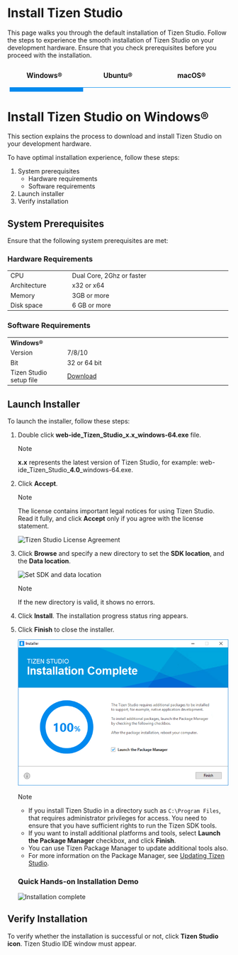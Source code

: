 # Install Tizen Studio

This page walks you through the default installation of Tizen Studio. Follow the steps to experience the smooth installation of Tizen Studio on your development hardware. Ensure that you check prerequisites before you proceed with the installation. 

<style>


.center {
  display: block;
  margin-left: auto;
  margin-right: auto;
  width: 100%;
}
.tabs {
  display: block;
  display: flex;
  -webkit-flex-wrap: wrap;
  -moz-flex-wrap: wrap;
  flex-wrap: wrap;
  margin: 0;
  overflow: hidden; }
  .tabs [class^="tab"] label,
  .tabs [class*=" tab"] label {
    cursor: pointer;
    display: block;
    font-size: 1.1em;
    font-weight: 300;
    line-height: 1em;
    padding: 1rem 0;
    text-align: center; }
  .tabs [class^="tab"] [type="radio"],
  .tabs [class*=" tab"] [type="radio"] {
    border-bottom: 1px solid #008aee;
    cursor: pointer;
    -webkit-appearance: none;
    -moz-appearance: none;
    appearance: none;
    display: block;
    width: 100%;
    -webkit-transition: all 0.3s ease-in-out;
    -moz-transition: all 0.3s ease-in-out;
    -o-transition: all 0.3s ease-in-out;
    transition: all 0.3s ease-in-out; }
    .tabs [class^="tab"] [type="radio"]:hover, .tabs [class^="tab"] [type="radio"]:focus,
    .tabs [class*=" tab"] [type="radio"]:hover,
    .tabs [class*=" tab"] [type="radio"]:focus {
      border-bottom: 5px solid #008aee; }
    .tabs [class^="tab"] [type="radio"]:checked,
    .tabs [class*=" tab"] [type="radio"]:checked {
      border-bottom: 10px solid #008aee; }
    .tabs [class^="tab"] [type="radio"]:checked + div,
    .tabs [class*=" tab"] [type="radio"]:checked + div {
      display:block }
    .tabs [class^="tab"] [type="radio"] + div,
    .tabs [class*=" tab"] [type="radio"] + div {
      padding: rem 0;
      width: inherit;
      display: none;
      margin-inline-start: 800%;
      -webkit-transition: all 0.3s ease-in-out;
      -moz-transition: all 0.3s ease-in-out;
      -o-transition: all 0.3s ease-in-out;
      transition: all 0.3s ease-in-out; }
  .tabs .tab-2 {
    width: 33% }
    .tabs .tab-2 [type="radio"] + div {
      width: 300%;
      margin-left: 0; }
    .tabs .tab-2 [type="radio"]:checked + div {
      margin-left: 0%; }
    .tabs .tab-2:last-child [type="radio"] + div {
      margin-left: 0%; }
    .tabs .tab-2:last-child [type="radio"]:checked + div {
      margin-left: -200% ; }
.tabs .tab-3 {
    width: 33%; }
    .tabs .tab-3 [type="radio"] + div {
      width: 300%;
      margin-left: 0%; }
    .tabs .tab-3 [type="radio"]:checked + div {
      margin-left: -200%; }
    .tabs .tab-3:last-child [type="radio"] + div {
      margin-left: 0%; }
    .tabs .tab-3:last-child [type="radio"]:checked + div {
      margin-left: 0%; }
.tabs .tab-4 {
    width: 33%; }
    .tabs .tab-4 [type="radio"] + div {
      width: 300%;
      margin-left: -100%; }
    .tabs .tab- [type="radio"]:checked + div {
      margin-left: 0%; }
    .tabs .tab-4:last-child [type="radio"] + div {
      margin-left: 0%; }
    .tabs .tab-:last-child [type="radio"]:checked + div {
      margin-left: -200%; }
video {
  width: 100%;
  height: auto;
}
</style>

<div class="tabs">
 
  <div class="tab-2">
    <label for="tab2-1"><b>Windows&reg;</b></label>
    <input id="tab2-1" name="tabs-two" type="radio" checked="checked">
  <div>  
  
# Install Tizen Studio on Windows&reg;

This section explains the process to download and install Tizen Studio on your development hardware.

To have optimal installation experience, follow these steps:

1. System prerequisites
   - Hardware requirements
   - Software requirements
2. Launch installer
3. Verify installation

## System Prerequisites

Ensure that the following system prerequisites are met:

### Hardware Requirements
<table>
  <tr>
      <td width=150px>CPU</td>
    <td colspan="3" width=50px>Dual Core, 2Ghz or faster</td>
  </tr>
  <tr>
    <td>Architecture</td>
    <td width=520px>x32 or x64 </td>
  </tr>
  <tr>
    <td>Memory</td>
    <td colspan="3">3GB or more </td>
  </tr>
  <tr>
    <td>Disk space</td>
    <td colspan="3">6 GB or more </td>
  </tr>
</table> 

### Software Requirements

<table>
  <tr>
    <th colspan="3" align=left>Windows&reg;</th>
  </tr>
  <tr>
    <td width=150px>Version</td>
    <td width=520px>7/8/10</td>
  </tr>
  <tr>
    <td>Bit</td>
    <td>32 or 64 bit</td>
  </tr>
  <td>Tizen Studio setup file</td>
    <td>
    <a href="https://developer.tizen.org/development/tizen-studio/download#" class="clickable" target="_blank">Download</a></td>
  </tr>
</table>

## Launch Installer
 
To launch the installer, follow these steps:

1. Double click **web-ide_Tizen_Studio_x.x_windows-64.exe** file.
   
   > [!NOTE] 
   >**x.x** represents the latest version of Tizen Studio, for example: web-ide_Tizen_Studio_**4.0**_windows-64.exe.

2. Click **Accept**.
   
   > [!NOTE]
   > The license contains important legal notices for using Tizen Studio. Read it fully, and click **Accept** only if you agree with the license statement.

   ![Tizen Studio License Agreement](./media/install_sdk_license.png)

3. Click **Browse** and specify a new directory to set the **SDK location**, and the **Data location**. 

   ![Set SDK and data location](./media/install_sdk_directory.png)
  
   >[!NOTE] 
   >If the new directory is valid, it shows no errors.

4. Click **Install**.
   The installation progress status ring appears. 

5. Click **Finish** to close the installer.

   ![Installation complete](./media/migration_finish_install.png)

   >[!NOTE]
   > - If you install Tizen Studio in a directory such as `C:\Program Files`, that requires administrator privileges for access. You need to ensure that you have sufficient rights to run the Tizen SDK tools.
   > - If you want to install additional platforms and tools, select **Launch the Package Manager** checkbox, and click **Finish**.
   > - You can use Tizen Package Manager to update additional tools also. 
   > - For more information on the Package Manager, see [Updating Tizen Studio](./update-sdk.md). 

    ### Quick Hands-on Installation Demo
   
   ![Installation complete](./media/installw.gif)

## Verify Installation   

   To verify whether the installation is successful or not, click **Tizen Studio icon**. Tizen Studio IDE window must appear.
  </div>
</div>

<div class="tab-4">
  <label for="tab4-4"><b>Ubuntu&reg;</b></label>
    <input id="tab4-4" name="tabs-two" type="radio">
<div>  

# Install Tizen Studio on Ubuntu&reg;

This page guides you with downloading and installing Tizen Studio on your development hardware. 

To have the optimal installation experience, follow these steps:

1. System prerequisites
   - Hardware requirements
   - Software requirements
2. Install dependencies
3. Launch installer
4. Verify installation

<style type="text/css">
a.clickable   { width: 100%; height: 100%; }
a.clickable:hover   { background-color:; color: #FFFFF; }
</style>
### System Prerequisites

Ensure that the following system prerequisites are met:

#### Hardware Requirements
<table>
  <tr>
      <td width=150px>CPU</td>
    <td colspan="3" width=50px>Dual Core, 2Ghz or faster</td>
  </tr>
  <tr>
    <td>Architecture</td>
    <td width=520px>x32 or x64 </td>
  </tr>
  <tr>
    <td>Memory</td>
    <td colspan="3">3GB or more </td>
  </tr>
  <tr>
    <td>Disk Space</td>
    <td colspan="3">6 GB or more </td>
  </tr>
</table> 

#### Software Requirements
<table>
  <tr>
    <th colspan="2" align=left>Ubuntu&reg;</th>
  </tr>
  <tr>
    <td width=190x>Version</td>
    <td width=520px>16.04/ 14.04/ 18.04/ 20.04</td>
  </tr>
  <tr>
    <td>Bit</td>
    <td>32 or 64 bit</td>
  </tr>

  <td>Tizen Studio setup file</td>
    <td>
    <a href="https://developer.tizen.org/development/tizen-studio/download#" class="clickable" target="_blank">Download</a></td>
  </tr>
</table>

  
## Install Dependencies

The installer package consists of basic and immediate libraries. However, Tizen Studio requires additional libraries to work flawlessly. 

To install the dependencies, open the terminal and execute the following commands: 

`
    sudo apt install expect; sudo apt install gtk2-engines-pixbuf;  sudo apt install libgnome2-0; sudo apt install qemu-user-static;
    sudo apt install libwebkitgtk-1.0-0; sudo apt install libwebkitgtk-1.0-0 cpio rpm2cpio; sudo apt install gettext; sudo apt install gksudo; sudo apt install module-init-tools; sudo apt install libudev-dev; sudo apt install libsdl1.2debian; sudo apt install bridge-utils; sudo apt install openvpn;
`

 ### Install Emulator Dependencies

The Emulator also requires a few additional libraries to work smoothly. To install these dependencies, open the terminal and enter the following command:

  ` 
  sudo apt install acl bridge-utils openvpn libfontconfig1 libglib2.0-0 libjpeg-turbo8 libpixman-1-0 libpng12-0 libsdl1.2debian libsm6 libv4l-0 libx11-xcb1 libxcb-icccm4 libxcb-image0 libxcb-randr0 libxcb-render-util0 libxcb-shape0 libxcb-xfixes0 libxi6
  `

## Launch Installer 

Navigate to the directory where you have saved the installer file and proceed with further instructions. 

To launch the installer, follow these steps:

1. Open the terminal and execute the following commands:
  
  - `chmod +x web-ide_Tizen_Studio_x.x_ubuntu-64.bin`
  - `./web-ide_Tizen_Studio_x.x_ubuntu-64.bin` 
  >Note:
  >
  >**x.x** represents the latest version of Tizen Studio, for example:  web-ide_Tizen_Studio_**4.0**_ubuntu-64.bin.

2. Click **Accept**
   
   > [!NOTE]
   >The license contains important legal notices for using Tizen Studio. Read it fully, and click **Accept** only if you agree with the license terms.

   ![Tizen Studio License Agreement](./media/install_sdk_license.png)

3. Click **Browse** and specify a new directory to set the **SDK location**, and the **Data location**.

   ![Set SDK and data location](./media/install_sdk_directory.png)
   
   > [!NOTE]
   >If the new directory is valid, it shows no errors.
4. Click **Install**.
   The installation progress status ring appears. 

5. Click **Finish** to close the installer.

   ![Installation complete](./media/migration_finish_install.png)

   > [!NOTE]
    > - If you want to install additional platforms and tools, select **Launch the Package Manager** checkbox, and click **Finish**.
    > - You can use Tizen Package Manager to update additional tools also. 
    > - For more information on the Package Manager, see [Updating Tizen Studio](./update-sdk.md). 

## Verify Installation
   
To verify whether the installation is successful or not, click **Tizen Studio icon**. Tizen Studio IDE window must appear.

  </div>
</div>

<div class="tab-3">
  <label for="tab3-3"><b>macOS&reg;</b></label>
    <input id="tab3-3" name="tabs-two" type="radio">
      <div>


# Install Tizen Studio on macOS&reg;

This page explains the process to download and install Tizen Studio on your development hardware. 

To have the optimal installation experience, follow these steps:

- System prerequisites
   - Hardware requirements
   - Software requirements
   - Additional requirements
- Launch installer
- Verify installation

<style type="text/css">
a.clickable   { width: 100%; height: 100%; }
a.clickable:hover   { background-color:; color: #FFFFF; }
</style>

## System Prerequisites

Ensure that the following system prerequisites are met:

### Hardware Requirements
<table>
  <tr>
      <td width=150px>CPU</td>
    <td colspan="3" width=50px>Dual Core, 2Ghz or faster</td>
  </tr>
  <tr>
    <td>Architecture</td>
    <td width=520px>x64 only</td>
  </tr>
  <tr>
    <td>Memory</td>
    <td colspan="3">3GB or more </td>
  </tr>
  <tr>
    <td>Disk Space</td>
    <td colspan="3">6 GB or more </td>
  </tr>
</table> 

### Software Requirements
<table>
  <tr>
    <th colspan="2" align=left>macOSX&reg;</th>
  </tr>
  <tr>
    <td width=190px>Version</td>
    <td width=520px>10.13 (High Sierra)<br>10.12 (Sierra)<br>10.11 (El Captain)</td>
  </tr>
  <tr>
    <td>Bit</td>
    <td>64 bit only</td>
  </tr>

  <tr>
    <td>Tizen Studio setup file</td>
    <td><a href="https://developer.tizen.org/development/tizen-studio/download#" class="clickable" target="_blank">Download </a></td>
  </tr>
</table>

<br>

### Additional Requirements

<table>
<thead>
<tr>
<th>Component</th>
<th>Requirement</th>
</tr>
</thead>
<tbody>
<tr>
<td>Prerequisite packages (<code>msgfmt</code>) to build PO files
</td>
<td>On the terminal prompt, type the following commands:
<pre><code>$ brew install gettext
$ brew link gettext -force
$ which msgfmt
/usr/local/bin/msgfmt
</code></pre>
<strong>Note</strong><br>
To install Homebrew, see the <a href="http://brew.sh/">Homebrew documentation</a>.
</td>
</tr>
</tbody>
</table>


## Launch Installer
 
To launch the installer, follow these steps:

1. Double click on the downloaded installer file **web-ide_Tizen_Studio_x.x-64.dmg**.
   
   > [!NOTE]
   >**x.x** represents the latest version of Tizen Studio, for example:web-ide_Tizen_Studio_**4.0**-64.dmg.

2. Click **Accept**.
   
   > [!NOTE]
   > The license contains important legal notices for using Tizen Studio. Read it fully, and click **Accept** only if you agree with the license terms.

   ![Tizen Studio License Agreement](./media/install_sdk_license.png)
3. Click **Browse** and specify a new directory to set the **SDK location**, and the **Data location**. 
   
   ![Set SDK and data location](./media/install_sdk_directory.png)
   
   > [!NOTE]
   > If the new directory is valid, it shows no errors.
4. Click **Install**.
  
   The installation progress status ring appears. 

5. Click **Finish**, and close the installer.
   
   ![Installation complete](./media/migration_finish_install.png)
   
   > [!NOTE]
   > - If you want to install additional platforms and tools, select **Launch the Package Manager** checkbox, and click **Finish**.
   > - You can use Tizen Package Manager to update additional tools also. 
   > - For more information on the Package Manager, see [Updating Tizen Studio](./update-sdk.md). 

## Verify Installation

To verify whether the installation is successful or not, click **Tizen Studio icon**. Tizen Studio IDE window must appear.



</div>

      